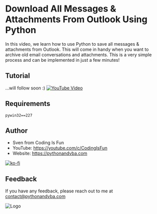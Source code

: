 # Download All Messages & Attachments From Outlook Using Python

In this video, we learn how to use Python to save all messages & attachments from Outlook. This will come in handy when you want to archive old email conversations and attachments. This is a very simple process and can be implemented in just a few minutes!

## Tutorial
...will follow soon :)
[![YouTube Video](https://img.youtube.com/vi/xxx/0.jpg)](https://youtu.be/xxx)

## Requirements
```
pywin32==227
```

## Author

- Sven from Coding Is Fun
- YouTube: https://youtube.com/c/CodingIsFun
- Website: https://pythonandvba.com

[![ko-fi](https://ko-fi.com/img/githubbutton_sm.svg)](https://ko-fi.com/X7X47Q0EG)

## Feedback

If you have any feedback, please reach out to me at contact@pythonandvba.com

![Logo](https://www.pythonandvba.com/banner-img)

